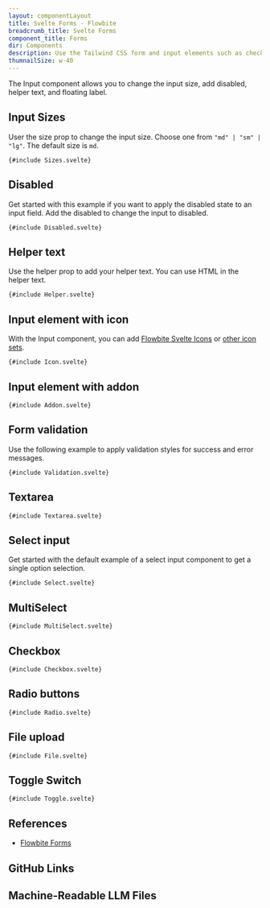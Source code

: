 ```yaml
---
layout: componentLayout
title: Svelte Forms - Flowbite
breadcrumb_title: Svelte Forms
component_title: Forms
dir: Components
description: Use the Tailwind CSS form and input elements such as checkboxes, radios, textarea, text inputs to collect information from users with Flowbite
thumnailSize: w-40
---
```


<script lang="ts">
  import { CompoAttributesViewer, GitHubCompoLinks, toKebabCase, LlmLink } from '../../utils'
  import { P, A, Heading } from '$lib'
  const dirName = toKebabCase(component_title)
</script>

The Input component allows you to change the input size, add disabled, helper text, and floating label.

## Input Sizes

User the size prop to change the input size. Choose one from `"md" | "sm" | "lg"`. The default size is `md`.

```svelte example
{#include Sizes.svelte}
```

## Disabled

Get started with this example if you want to apply the disabled state to an input field. Add the disabled to change the input to disabled.

```svelte example
{#include Disabled.svelte}
```

## Helper text

Use the helper prop to add your helper text. You can use HTML in the helper text.

```svelte example
{#include Helper.svelte}
```

## Input element with icon

With the Input component, you can add <A href="https://flowbite-svelte-icons.codewithshin.com/">Flowbite Svelte Icons</A> or <A href="https://svelte-svg-icons.codewithshin.com/" >other icon sets</A>.

```svelte example
{#include Icon.svelte}
```

## Input element with addon

```svelte example
{#include Addon.svelte}
```

## Form validation

Use the following example to apply validation styles for success and error messages.

```svelte example
{#include Validation.svelte}
```

## Textarea

```svelte example
{#include Textarea.svelte}
```

## Select input

Get started with the default example of a select input component to get a single option selection.

```svelte example class="h-48"
{#include Select.svelte}
```

## MultiSelect

```svelte example class="h-96"
{#include MultiSelect.svelte}
```

## Checkbox

```svelte example class="flex flex-col gap-4"
{#include Checkbox.svelte}
```

## Radio buttons

```svelte example class="flex flex-col gap-4"
{#include Radio.svelte}
```

## File upload

```svelte example
{#include File.svelte}
```

## Toggle Switch

```svelte example class="flex flex-col gap-2"
{#include Toggle.svelte}
```

## References

- [Flowbite Forms](https://flowbite.com/docs/components/forms/)

## GitHub Links

<GitHubCompoLinks />

## Machine-Readable LLM Files

<LlmLink />
